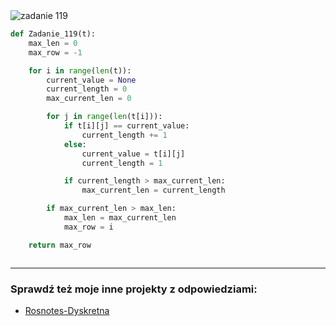 <picture>
  <source srcset="../../srt/zbior_zadan/119.png" media="(prefers-color-scheme: light)">
  <source srcset="../../srt/zbior_zadan/black_119.png" media="(prefers-color-scheme: dark)">
  <img src="../../srt/zbior_zadan/black_119.png" alt="zadanie 119">
</picture>

```python
def Zadanie_119(t):
    max_len = 0
    max_row = -1

    for i in range(len(t)):
        current_value = None
        current_length = 0
        max_current_len = 0

        for j in range(len(t[i])):
            if t[i][j] == current_value:
                current_length += 1
            else:
                current_value = t[i][j]
                current_length = 1

            if current_length > max_current_len:
                max_current_len = current_length

        if max_current_len > max_len:
            max_len = max_current_len
            max_row = i

    return max_row



```

---
### Sprawdź też moje inne projekty z odpowiedziami:
- [Rosnotes-Dyskretna](https://github.com/kamilGie/Rosnotes-Dyskretna)
